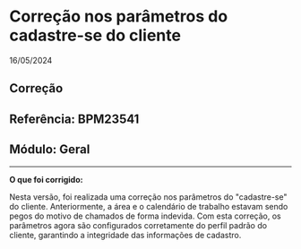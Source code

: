 # Correção nos parâmetros do cadastre-se do cliente
16/05/2024
## Correção
## Referência: BPM23541
## Módulo: Geral
***

**O que foi corrigido:**

Nesta versão, foi realizada uma correção nos parâmetros do "cadastre-se" do cliente. Anteriormente, a área e o calendário de trabalho estavam sendo pegos do motivo de chamados de forma indevida. Com esta correção, os parâmetros agora são configurados corretamente do perfil padrão do cliente, garantindo a integridade das informações de cadastro.